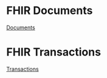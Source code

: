 # FHIR Documents

[Documents](https://www.youtube.com/watch?v=KQ8IlNqMx_8)

# FHIR Transactions

[Transactions](https://www.youtube.com/watch?v=q4pD7k5RvyI)